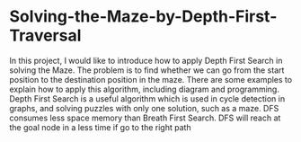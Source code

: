 # Solving-the-Maze-by-Depth-First-Traversal
In this project, I would like to introduce how to apply Depth First Search in solving the Maze.
The problem is to find whether we can go from the start position to the destination position in the maze. 
There are some examples to explain how to apply this algorithm, including diagram and programming.
Depth First Search is a useful algorithm which is used in cycle detection in graphs, and solving puzzles with only one solution, such as a maze.
DFS consumes less space memory than Breath First Search. 
DFS will reach at the goal node in a less time if go to the right path
